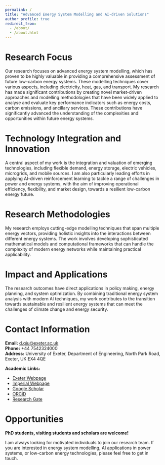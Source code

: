 ```yaml
---
permalink: /
title: "Advanced Energy System Modelling and AI-driven Solutions"
author_profile: true
redirect_from: 
  - /about/
  - /about.html
---
```


Research Focus
======
Our research focuses on advanced energy system modelling, which has proven to be highly valuable in providing a comprehensive assessment of future low-carbon energy systems. These modelling techniques cover various aspects, including electricity, heat, gas, and transport. My research has made significant contributions by creating novel market-driven approaches and modelling methodologies that have been widely applied to analyse and evaluate key performance indicators such as energy costs, carbon emissions, and ancillary services. These contributions have significantly advanced the understanding of the complexities and opportunities within future energy systems.

Technology Integration and Innovation
======
A central aspect of my work is the integration and valuation of emerging technologies, including flexible demand, energy storage, electric vehicles, microgrids, and mobile sources. I am also particularly leading efforts in applying AI-driven reinforcement learning to tackle a range of challenges in power and energy systems, with the aim of improving operational efficiency, flexibility, and market design, towards a resilient low-carbon energy future.

Research Methodologies
======
My research employs cutting-edge modelling techniques that span multiple energy vectors, providing holistic insights into the interactions between different energy systems. The work involves developing sophisticated mathematical models and computational frameworks that can handle the complexity of modern energy networks while maintaining practical applicability.

Impact and Applications
======
The research outcomes have direct applications in policy making, energy planning, and system optimization. By combining traditional energy system analysis with modern AI techniques, my work contributes to the transition towards sustainable and resilient energy systems that can meet the challenges of climate change and energy security.

Contact Information
======
**Email:** d.qiu@exeter.ac.uk  
**Phone:** +44 7542324000  
**Address:** University of Exeter, Department of Engineering, North Park Road, Exeter, UK EX4 4QE

**Academic Links:**
- [Exeter Webpage](#)
- [Imperial Webpage](#)
- [Google Scholar](https://scholar.google.com/citations?user=PS_CX0AAAAAJ)
- [ORCiD](http://orcid.org/yourorcidurl)
- [Research Gate](https://www.researchgate.net/profile/D_Qiu)

Opportunities
======
**PhD students, visiting students and scholars are welcome!**

I am always looking for motivated individuals to join our research team. If you are interested in energy system modelling, AI applications in power systems, or low-carbon energy technologies, please feel free to get in touch.
